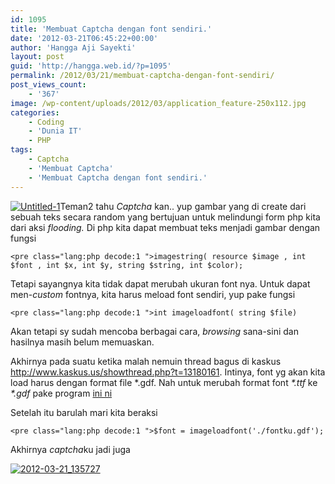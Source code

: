 ```yaml
---
id: 1095
title: 'Membuat Captcha dengan font sendiri.'
date: '2012-03-21T06:45:22+00:00'
author: 'Hangga Aji Sayekti'
layout: post
guid: 'http://hangga.web.id/?p=1095'
permalink: /2012/03/21/membuat-captcha-dengan-font-sendiri/
post_views_count:
    - '367'
image: /wp-content/uploads/2012/03/application_feature-250x112.jpg
categories:
    - Coding
    - 'Dunia IT'
    - PHP
tags:
    - Captcha
    - 'Membuat Captcha'
    - 'Membuat Captcha dengan font sendiri.'
---
```


[![](http://hangga.web.id/wp-content/uploads/2012/03/Untitled-1.jpg "Untitled-1")](http://hangga.web.id/wp-content/uploads/2012/03/Untitled-1.jpg)Teman2 tahu *Captcha* kan.. yup gambar yang di create dari sebuah teks secara random yang bertujuan untuk melindungi form php kita dari aksi *flooding.* Di php kita dapat membuat teks menjadi gambar dengan fungsi

```
<pre class="lang:php decode:1 ">imagestring( resource $image , int $font , int $x, int $y, string $string, int $color);
```

Tetapi sayangnya kita tidak dapat merubah ukuran font nya. Untuk dapat men-*custom* fontnya, kita harus meload font sendiri, yup pake fungsi

```
<pre class="lang:php decode:1 ">int imageloadfont( string $file)
```

Akan tetapi sy sudah mencoba berbagai cara, *browsing* sana-sini dan hasilnya masih belum memuaskan.

Akhirnya pada suatu ketika malah nemuin thread bagus di kaskus <http://www.kaskus.us/showthread.php?t=13180161>. Intinya, font yg akan kita load harus dengan format file \*.gdf. Nah untuk merubah format font *\*.ttf* ke *\*.gdf* pake program [ini ni](http://www.wedwick.com/wftopf.exe)

Setelah itu barulah mari kita beraksi

```
<pre class="lang:php decode:1 ">$font = imageloadfont('./fontku.gdf');
```

Akhirnya *captcha*ku jadi juga

[![](http://hangga.web.id/wp-content/uploads/2012/03/2012-03-21_135727.png "2012-03-21_135727")](http://hangga.web.id/wp-content/uploads/2012/03/2012-03-21_135727.png)